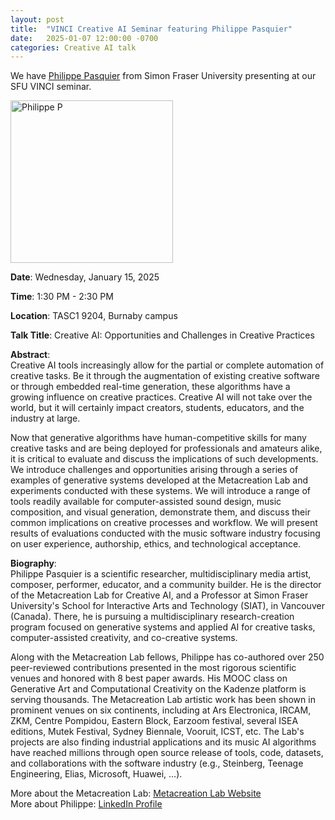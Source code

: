 ```yaml
---
layout: post
title:  "VINCI Creative AI Seminar featuring Philippe Pasquier"
date:   2025-01-07 12:00:00 -0700
categories: Creative AI talk
---
```


We have [Philippe Pasquier](https://www.metacreation.net/philippepasquier/home) from Simon Fraser University presenting at our SFU VINCI seminar.

<img src="https://media.licdn.com/dms/image/v2/D5603AQGZntGZI86rig/profile-displayphoto-shrink_200_200/profile-displayphoto-shrink_200_200/0/1709340789656?e=1741824000&v=beta&t=c5WKgF6XpVs0HfpAsECP2oEAeHgZ2UmXXzzkAStHHVE" width="260" height="260" alt="Philippe P">

**Date**: Wednesday, January 15, 2025 

**Time**: 1:30 PM - 2:30 PM  

**Location**: TASC1 9204, Burnaby campus  

**Talk Title**: Creative AI: Opportunities and Challenges in Creative Practices

**Abstract**:  
Creative AI tools increasingly allow for the partial or complete automation of creative tasks. Be it through the augmentation of existing creative software or through embedded real-time generation, these algorithms have a growing influence on creative practices. Creative AI will not take over the world, but it will certainly impact creators, students, educators, and the industry at large.  

Now that generative algorithms have human-competitive skills for many creative tasks and are being deployed for professionals and amateurs alike, it is critical to evaluate and discuss the implications of such developments. We introduce challenges and opportunities arising through a series of examples of generative systems developed at the Metacreation Lab and experiments conducted with these systems. We will introduce a range of tools readily available for computer-assisted sound design, music composition, and visual generation, demonstrate them, and discuss their common implications on creative processes and workflow. We will present results of evaluations conducted with the music software industry focusing on user experience, authorship, ethics, and technological acceptance.

**Biography**:  
Philippe Pasquier is a scientific researcher, multidisciplinary media artist, composer, performer, educator, and a community builder. He is the director of the Metacreation Lab for Creative AI, and a Professor at Simon Fraser University's School for Interactive Arts and Technology (SIAT), in Vancouver (Canada). There, he is pursuing a multidisciplinary research-creation program focused on generative systems and applied AI for creative tasks, computer-assisted creativity, and co-creative systems.  

Along with the Metacreation Lab fellows, Philippe has co-authored over 250 peer-reviewed contributions presented in the most rigorous scientific venues and honored with 8 best paper awards. His MOOC class on Generative Art and Computational Creativity on the Kadenze platform is serving thousands. The Metacreation Lab artistic work has been shown in prominent venues on six continents, including at Ars Electronica, IRCAM, ZKM, Centre Pompidou, Eastern Block, Earzoom festival, several ISEA editions, Mutek Festival, Sydney Biennale, Vooruit, ICST, etc. The Lab's projects are also finding industrial applications and its music AI algorithms have reached millions through open source release of tools, code, datasets, and collaborations with the software industry (e.g., Steinberg, Teenage Engineering, Elias, Microsoft, Huawei, …).  

More about the Metacreation Lab: [Metacreation Lab Website](http://www.Metacreation.net)  
More about Philippe: [LinkedIn Profile](https://www.linkedin.com/in/philpass/)
